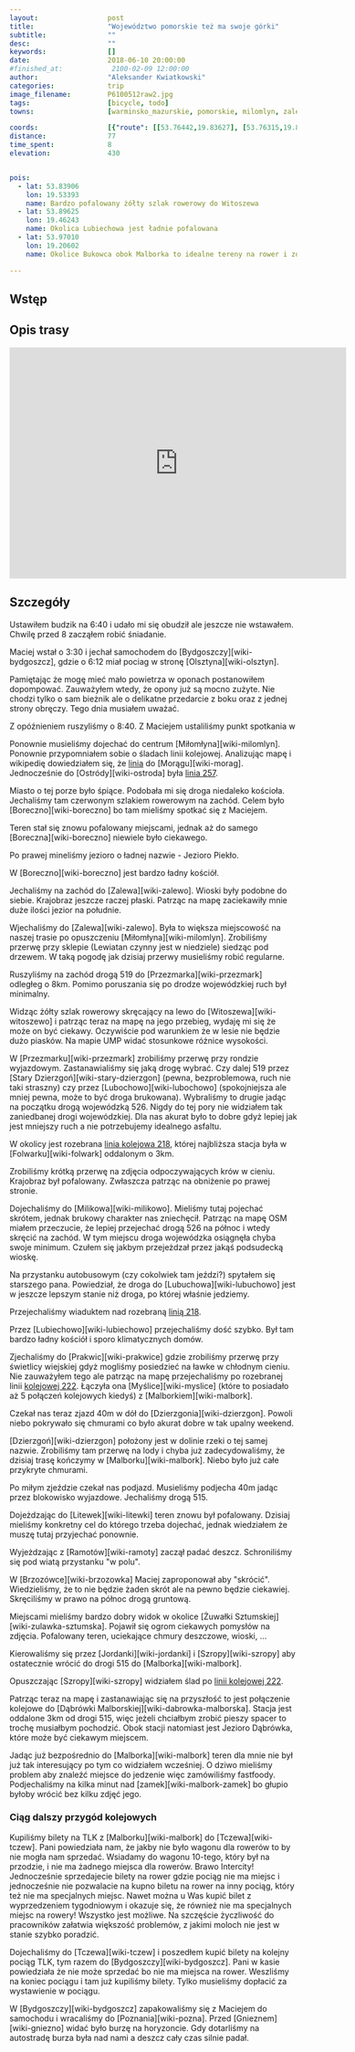 ```yaml
---
layout:                 post
title:                  "Województwo pomorskie też ma swoje górki"
subtitle:               ""
desc:                   ""
keywords:               []
date:                   2018-06-10 20:00:00
#finished_at:            2100-02-09 12:00:00
author:                 "Aleksander Kwiatkowski"
categories:             trip
image_filename:         P6100512raw2.jpg
tags:                   [bicycle, todo]
towns:                  [warminsko_mazurskie, pomorskie, milomlyn, zalewo, stary_dzierzgon, dzierzgon, stary_targ, malbork]

coords:                 [{"route": [[53.76442,19.83627], [53.76315,19.81061], [53.77766,19.74795], [53.77827,19.69456], [53.80342,19.64487], [53.84557,19.60779], [53.86147,19.49192], [53.89506,19.49758], [53.89547,19.42188], [53.92146,19.36609], [53.93065,19.33399], [53.94773,19.21760], [53.97066,19.20644], [53.98701,19.16507], [53.98217,19.11907], [54.03563,19.03753], [54.03904,19.02865], [54.03576,19.04294]], "type": "bicycle"}]
distance:               77
time_spent:             8
elevation:              430


pois:
  - lat: 53.83906
    lon: 19.53393
    name: Bardzo pofalowany żółty szlak rowerowy do Witoszewa
  - lat: 53.89625
    lon: 19.46243  
    name: Okolica Lubiechowa jest ładnie pofalowana
  - lat: 53.97010
    lon: 19.20602  
    name: Okolice Bukowca obok Malborka to idealne tereny na rower i zdjęcia (pagórki, pola)

---
```



## Wstęp

## Opis trasy

<iframe height='405' width='590' frameborder='0' allowtransparency='true' scrolling='no' src='https://www.strava.com/activities/1630090754/embed/f010c96bfbe6c48924f95274c4f060d9ec2ad2d9'></iframe>

## Szczegóły

Ustawiłem budzik na 6:40 i udało mi się obudził ale jeszcze nie wstawałem.
Chwilę przed 8 zacząłem robić śniadanie.

Maciej wstał o 3:30 i jechał samochodem do [Bydgoszczy][wiki-bydgoszcz], gdzie
o 6:12 miał pociag w stronę [Olsztyna][wiki-olsztyn].

Pamiętając że mogę mieć mało powietrza w oponach postanowiłem dopompować.
Zauważyłem wtedy, że opony już są mocno zużyte. Nie chodzi tylko o sam bieżnik
ale o delikatne przedarcie z boku oraz z jednej strony obręczy.
Tego dnia musiałem uważać.

Z opóźnieniem ruszyliśmy o 8:40. Z Maciejem ustaliliśmy punkt spotkania w

Ponownie musieliśmy dojechać do centrum [Miłomłyna][wiki-milomlyn].
Ponownie przypomniałem sobie o śladach linii kolejowej.
Analizując mapę i wikipedię dowiedziałem się, że
[linia][wiki-milomlyn-linia] do [Morągu][wiki-morag].
Jednocześnie do [Ostródy][wiki-ostroda] była
[linia 257][wiki-linia-257].


[wiki-milomlyn-linia]: https://pl.wikipedia.org/wiki/Linia_kolejowa_Mi%C5%82om%C5%82yn_%E2%80%93_Mor%C4%85g
[wiki-linia-257]: https://pl.wikipedia.org/wiki/Linia_kolejowa_nr_257

Miasto o tej porze było śpiące. Podobała mi się droga niedaleko kościoła.
Jechaliśmy tam czerwonym szlakiem rowerowym na zachód. Celem było [Boreczno][wiki-boreczno]
bo tam mieliśmy spotkać się z Maciejem.

Teren stał się znowu pofalowany miejscami, jednak aż do samego
[Boreczna][wiki-boreczno] niewiele było ciekawego.

Po prawej mineliśmy jezioro o ładnej nazwie - Jezioro Piekło.

W [Boreczno][wiki-boreczno] jest bardzo ładny kościół.

Jechaliśmy na zachód do [Zalewa][wiki-zalewo]. Wioski były podobne do siebie. Krajobraz jeszcze
raczej płaski. Patrząc na mapę zaciekawiły mnie duże ilości jezior na południe.

Wjechaliśmy do [Zalewa][wiki-zalewo]. Była to większa miejscowość na naszej
trasie po opuszczeniu [Miłomłyna][wiki-milomlyn]. Zrobiliśmy przerwę przy
sklepie (Lewiatan czynny jest w niedziele) siedząc pod drzewem.
W taką pogodę jak dzisiaj przerwy musieliśmy robić regularne.

Ruszyliśmy na zachód drogą 519 do [Przezmarka][wiki-przezmark] odległeg o 8km.
Pomimo poruszania się po drodze wojewódzkiej ruch był minimalny.

Widząc żółty szlak rowerowy skręcający na lewo do [Witoszewa][wiki-witoszewo]
i patrząc teraz na mapę na jego przebieg, wydaję mi się że może on być ciekawy.
Oczywiście pod warunkiem że w lesie nie będzie dużo piasków.
Na mapie UMP widać stosunkowe różnice wysokości.

W [Przezmarku][wiki-przezmark] zrobiliśmy przerwę przy rondzie wyjazdowym.
Zastanawialiśmy się jaką drogę wybrać. Czy dalej 519 przez
[Stary Dzierzgoń][wiki-stary-dzierzgon] (pewna, bezproblemowa, ruch nie taki
straszny) czy przez [Lubochowo][wiki-lubochowo] (spokojniejsza ale mniej pewna,
może to być droga brukowana). Wybraliśmy to drugie jadąc na początku
drogą wojewódzką 526. Nigdy do tej pory nie widziałem tak zaniedbanej
drogi wojewódzkiej. Dla nas akurat było to dobre gdyż lepiej jak
jest mniejszy ruch a nie potrzebujemy idealnego asfaltu.

[wiki-linia-218]: https://pl.wikipedia.org/wiki/Linia_kolejowa_nr_218

W okolicy jest rozebrana [linia kolejowa 218][wiki-linia-218], której
najbliższa stacja była w [Folwarku][wiki-folwark] oddalonym o 3km.

Zrobiliśmy krótką przerwę na zdjęcia odpoczywających krów w cieniu. Krajobraz
był pofalowany. Zwłaszcza patrząc na obniżenie po prawej stronie.

Dojechaliśmy do [Milikowa][wiki-milikowo]. Mieliśmy tutaj pojechać
skrótem, jednak brukowy charakter nas zniechęcił. Patrząc na mapę
OSM miałem przeczucie, że lepiej przejechać drogą 526
na północ i wtedy skręcić na zachód. W tym miejscu droga wojewódzka
osiągnęła chyba swoje minimum. Czułem się jakbym przejeżdzał
przez jakąś podsudecką wioskę.

Na przystanku autobusowym (czy cokolwiek tam jeździ?)
spytałem się starszego pana. Powiedział, że droga do
[Lubuchowa][wiki-lubuchowo] jest w jeszcze lepszym stanie niż droga,
po której właśnie jedziemy.

Przejechaliśmy wiaduktem nad rozebraną [linią 218][wiki-linia-218].

Przez [Lubiechowo][wiki-lubiechowo] przejechaliśmy dość szybko.
Był tam bardzo ładny kościół i sporo klimatycznych domów.

Zjechaliśmy do [Prakwic][wiki-prakwice] gdzie zrobiliśmy przerwę przy
świetlicy wiejskiej gdyż mogliśmy posiedzieć na ławke w chłodnym cieniu.
Nie zauważyłem tego ale patrząc na mapę przejechaliśmy po
rozebranej linii [kolejowej 222][wiki-linia-222].
Łączyła ona [Myślice][wiki-myslice] (które to posiadało aż 5 połączeń
kolejowych kiedyś) z [Malborkiem][wiki-malbork].

[wiki-linia-222]: https://pl.wikipedia.org/wiki/Linia_kolejowa_nr_222

Czekał nas teraz zjazd 40m w dół do [Dzierzgonia][wiki-dzierzgon].
Powoli niebo pokrywało się chmurami co było akurat dobre
w tak upalny weekend.

[Dzierzgoń][wiki-dzierzgon] położony jest w dolinie rzeki o tej samej nazwie.
Zrobiliśmy tam przerwę na lody i chyba już zadecydowaliśmy, że dzisiaj
trasę kończymy w [Malborku][wiki-malbork]. Niebo było już całe przykryte
chmurami.

Po miłym zjeździe czekał nas podjazd. Musieliśmy podjecha 40m jadąc
przez blokowisko wyjazdowe. Jechaliśmy drogą 515.

Dojeżdzając do [Litewek][wiki-litewki] teren znowu był pofalowany.
Dzisiaj mieliśmy konkretny cel do którego trzeba dojechać, jednak
wiedziałem że muszę tutaj przyjechać ponownie.

Wyjeżdzając z [Ramotów][wiki-ramoty] zaczął padać deszcz.
Schroniliśmy się pod wiatą przystanku "w polu".

W [Brzozówce][wiki-brzozowka] Maciej zaproponował aby "skrócić".
Wiedzieliśmy, że to nie będzie żaden skrót ale na pewno będzie
ciekawiej. Skręciliśmy w prawo na północ drogą gruntową.

Miejscami mieliśmy bardzo dobry widok w okolice [Żuwałki Sztumskiej][wiki-zulawka-sztumska].
Pojawił się ogrom ciekawych pomysłów na zdjęcia.
Pofalowany teren, uciekające chmury deszczowe, wioski, ...

Kierowaliśmy się przez [Jordanki][wiki-jordanki] i
[Szropy][wiki-szropy] aby ostatecznie wrócić do drogi 515 do [Malborka][wiki-malbork].

Opuszczając [Szropy][wiki-szropy] widziałem ślad po
[linii kolejowej 222][wiki-linia-222].

Patrząc teraz na mapę i zastanawiając się na przyszłość to jest
połączenie kolejowe do [Dąbrówki Malborskiej][wiki-dabrowka-malborska].
Stacja jest oddalone 3km od drogi 515, więc jeżeli chciałbym
zrobić pieszy spacer to trochę musiałbym pochodzić. Obok stacji natomiast
jest Jezioro Dąbrówka, które może być ciekawym miejscem.

Jadąc już bezpośrednio do [Malborka][wiki-malbork] teren dla mnie nie był
już tak interesujący po tym co widziałem wcześniej. O dziwo mieliśmy
problem aby znaleźć miejsce do jedzenie więc zamówiliśmy fastfoody.
Podjechaliśmy na kilka minut nad [zamek][wiki-malbork-zamek]
bo głupio byłoby wrócić bez kilku zdjęć jego.

### Ciąg dalszy przygód kolejowych

Kupiliśmy bilety na TLK z [Malborku][wiki-malbork] do
[Tczewa][wiki-tczew]. Pani powiedziała nam, że jakby nie było wagonu
dla rowerów to by nie mogła nam sprzedać. Wsiadamy do wagonu 10-tego,
który był na przodzie, i nie ma żadnego miejsca dla rowerów.
Brawo Intercity! Jednocześnie sprzedajecie bilety na rower gdzie
pociąg nie ma miejsc i jednocześnie nie pozwalacie na kupno biletu na rower
na inny pociąg, który też nie ma specjalnych miejsc. Nawet można u Was
kupić bilet z wyprzedzeniem tygodniowym i okazuje się, że również nie ma
specjalnych miejsc na rowery! Wszystko jest możliwe.
Na szczęście życzliwość do pracowników załatwia większość problemów, z
jakimi moloch nie jest w stanie szybko poradzić.

Dojechaliśmy do [Tczewa][wiki-tczew] i poszedłem kupić bilety na
kolejny pociąg TLK, tym razem do [Bydgoszczy][wiki-bydgoszcz].
Pani w kasie powiedziała że nie może sprzedać bo nie ma miejsca
na rower. Weszliśmy na koniec pociągu i tam już kupiliśmy bilety.
Tylko musieliśmy dopłacić za wystawienie w pociągu.

W [Bydgoszczy][wiki-bydgoszcz] zapakowaliśmy się z Maciejem do
samochodu i wracaliśmy do [Poznania][wiki-pozna]. Przed
[Gnieznem][wiki-gniezno] widać było burzę na horyzoncie.
Gdy dotarliśmy na autostradę burza była nad nami a deszcz cały
czas silnie padał.
